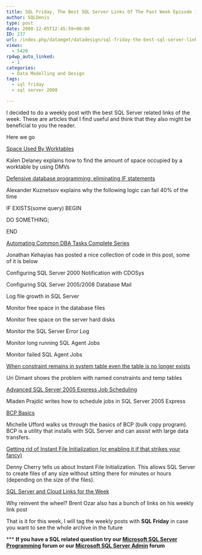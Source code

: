 ```yaml
---
title: SQL Friday, The Best SQL Server Links Of The Past Week Episode 1
author: SQLDenis
type: post
date: 2008-12-05T12:45:59+00:00
ID: 237
url: /index.php/datamgmt/datadesign/sql-friday-the-best-sql-server-links-of-1/
views:
  - 5420
rp4wp_auto_linked:
  - 1
categories:
  - Data Modelling and Design
tags:
  - sql friday
  - sql server 2008

---
```

I decided to do a weekly post with the best SQL Server related links of the week. These are articles that I find useful and think that they also might be beneficial to you the reader.

Here we go

[Space Used By Worktables][1]
  
Kalen Delaney explains how to find the amount of space occupied by a worktable by using DMVs

[Defensive database programming: eliminating IF statements][2]
  
Alexander Kuznetsov explains why the following logic can fail 40% of the time
  
IF EXISTS(some query) BEGIN
    
DO SOMETHING;
  
END

[Automating Common DBA Tasks Complete Series][3]
  
Jonathan Kehayias has posted a nice collection of code in this post, some of it is below
  
Configuring SQL Server 2000 Notification with CDOSys
  
Configuring SQL Server 2005/2008 Database Mail
  
Log file growth in SQL Server
  
Monitor free space in the database files
  
Monitor free space on the server hard disks
  
Monitor the SQL Server Error Log
  
Monitor long running SQL Agent Jobs
  
Monitor failed SQL Agent Jobs

[When constraint remains in system table even the table is no longer exists][4]
  
Uri Dimant shows the problem with named constraints and temp tables

[Advanced SQL Server 2005 Express Job Scheduling][5]
  
Mladen Prajdić writes how to schedule jobs in SQL Server 2005 Express

[BCP Basics][6]
  
Michelle Ufford walks us through the basics of BCP (bulk copy program). BCP is a utility that installs with SQL Server and can assist with large data transfers.

[Getting rid of Instant File Initialization (or enabling it if that strikes your fancy)][7]
  
Denny Cherry tells us about Instant File Initialization. This allows SQL Server to create files of any size without sitting there for minutes or hours (depending on the size of the files).

[SQL Server and Cloud Links for the Week][8]
  
Why reinvent the wheel? Brent Ozar also has a bunch of links on his weekly link post

That is it for this week, I will tag the weekly posts with **SQL Friday** in case you want to see the whole archive in the future

\*** **If you have a SQL related question try our [Microsoft SQL Server Programming][9] forum or our [Microsoft SQL Server Admin][10] forum**<ins></ins>

 [1]: http://sqlblog.com/blogs/kalen_delaney/archive/2008/11/26/space-used-by-worktables.aspx
 [2]: http://sqlblog.com/blogs/alexander_kuznetsov/archive/2008/11/27/defensive-database-programming-if-statement-vs-where-clause.aspx
 [3]: http://jmkehayias.blogspot.com/2008/12/automating-common-dba-tasks.html
 [4]: http://dimantdatabasesolutions.blogspot.com/2008/12/when-constraint-remains-in-system-table.html
 [5]: http://weblogs.sqlteam.com/mladenp/archive/2008/12/03/Advanced-SQL-Server-2005-Express-Job-Scheduling.aspx
 [6]: http://sqlfool.com/2008/12/bcp-basics
 [7]: http://itknowledgeexchange.techtarget.com/sql-server/getting-rid-of-instant-file-initialization-or-enabling-it-if-that-strikes-your-fancy/#more-269
 [8]: http://www.brentozar.com/archive/2008/12/sql-server-and-cloud-links-for-the-week-3/
 [9]: http://forum.ltd.local/viewforum.php?f=17
 [10]: http://forum.ltd.local/viewforum.php?f=22